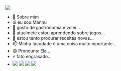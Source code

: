 ![](https://i0.wp.com/www.galvanizeaction.org/wp-content/uploads/2022/06/Wow-gif.gif?fit=450%2C250&ssl=1)
- 👋 Sobre mim
- oi eu sou Mannu
- 👀 gosto de gastronomia e volei...
- 🌱 atualmete estou aprendendo sobre jogos...
- 💞️ estou tento procurar receitas novas...
- 📫 Minha facudade é uma coisa muito inportante...
- 😄 Pronouns: Ela...
- ⚡ fato engrasado...
- ![](https://img.shields.io/badge/Burger%20King-D62300?style=for-the-badge&logo=Burger%20King&logoColor=white)
 ![](https://img.shields.io/badge/KFC-F40027?style=for-the-badge&logo=kfc&logoColor=white)
 ![](https://img.shields.io/badge/FIFA-B7312F?style=for-the-badge&logo=fifa&logoColor=white)
 ![](https://img.shields.io/badge/PlayStation-003791?style=for-the-badge&logo=playstation&logoColor=white)

<!---
manuuu03020/manuuu03020 is a ✨ special ✨ repository because its `README.md` (this file) appears on your GitHub profile.
You can click the Preview link to take a look at your changes.
--->
